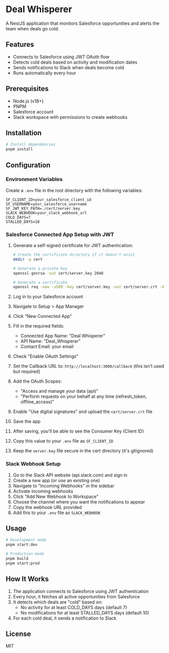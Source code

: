 # Deal Whisperer

A NestJS application that monitors Salesforce opportunities and alerts the team when deals go cold.

## Features

- Connects to Salesforce using JWT OAuth flow
- Detects cold deals based on activity and modification dates
- Sends notifications to Slack when deals become cold
- Runs automatically every hour

## Prerequisites

- Node.js (v18+)
- PNPM
- Salesforce account
- Slack workspace with permissions to create webhooks

## Installation

```bash
# Install dependencies
pnpm install
```

## Configuration

### Environment Variables

Create a `.env` file in the root directory with the following variables:

```
SF_CLIENT_ID=your_salesforce_client_id
SF_USERNAME=your_salesforce_username
SF_JWT_KEY_PATH=./cert/server.key
SLACK_WEBHOOK=your_slack_webhook_url
COLD_DAYS=7
STALLED_DAYS=10
```

### Salesforce Connected App Setup with JWT

1. Generate a self-signed certificate for JWT authentication:
   ```bash
   # Create the certificate directory if it doesn't exist
   mkdir -p cert
   
   # Generate a private key
   openssl genrsa -out cert/server.key 2048
   
   # Generate a certificate
   openssl req -new -x509 -key cert/server.key -out cert/server.crt -days 3650
   ```

2. Log in to your Salesforce account
3. Navigate to Setup > App Manager
4. Click "New Connected App"
5. Fill in the required fields:
   - Connected App Name: "Deal Whisperer"
   - API Name: "Deal_Whisperer"
   - Contact Email: your email
6. Check "Enable OAuth Settings"
7. Set the Callback URL to: `http://localhost:3000/callback` (this isn't used but required)
8. Add the OAuth Scopes:
   - "Access and manage your data (api)"
   - "Perform requests on your behalf at any time (refresh_token, offline_access)"
9. Enable "Use digital signatures" and upload the `cert/server.crt` file
10. Save the app
11. After saving, you'll be able to see the Consumer Key (Client ID)
12. Copy this value to your `.env` file as `SF_CLIENT_ID`
13. Keep the `server.key` file secure in the cert directory (it's gitignored)

### Slack Webhook Setup

1. Go to the Slack API website (api.slack.com) and sign in
2. Create a new app (or use an existing one)
3. Navigate to "Incoming Webhooks" in the sidebar
4. Activate incoming webhooks
5. Click "Add New Webhook to Workspace"
6. Choose the channel where you want the notifications to appear
7. Copy the webhook URL provided
8. Add this to your `.env` file as `SLACK_WEBHOOK`

## Usage

```bash
# Development mode
pnpm start:dev

# Production mode
pnpm build
pnpm start:prod
```

## How It Works

1. The application connects to Salesforce using JWT authentication
2. Every hour, it fetches all active opportunities from Salesforce
3. It detects which deals are "cold" based on:
   - No activity for at least COLD_DAYS days (default 7)
   - No modifications for at least STALLED_DAYS days (default 10)
4. For each cold deal, it sends a notification to Slack

## License

MIT
